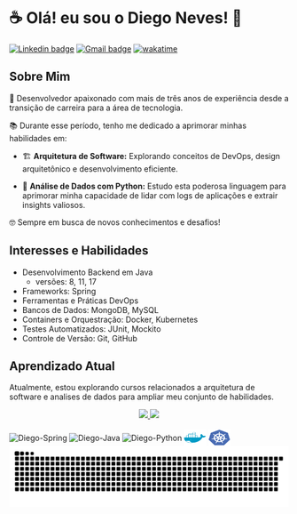 # ☕ Olá! eu sou o Diego Neves! 👋

[![Linkedin badge](https://img.shields.io/badge/-Linkedin-blue?flat-square&logo=Linkedin&logoColor=white&link=https://www.linkedin.com/in/diego-neves-224208177/)](https://www.linkedin.com/in/diego-neves-224208177/) [![Gmail badge](https://img.shields.io/badge/-Outlook-blue?style=flat-square&logo=Microsoftoutlook&logoColor=white&label=Diego%20Neves&link=mailto%3Aneves.diegoalex%40outlook.com
)](mailto:neves.diegoalex@outlook.com) [![wakatime](https://wakatime.com/badge/user/018bea20-dbbc-48e2-b101-5415903acf5a.svg)](https://wakatime.com/@018bea20-dbbc-48e2-b101-5415903acf5a)

## Sobre Mim

🚀 Desenvolvedor apaixonado com mais de três anos de experiência desde a transição de carreira para a área de tecnologia.

📚 Durante esse período, tenho me dedicado a aprimorar minhas habilidades em:

- 🏗️ **Arquitetura de Software:** Explorando conceitos de DevOps, design arquitetônico e desenvolvimento eficiente.

- 🐍 **Análise de Dados com Python:** Estudo esta poderosa linguagem para aprimorar minha capacidade de lidar com logs de aplicações e extrair insights valiosos.

🤓 Sempre em busca de novos conhecimentos e desafios!

## Interesses e Habilidades

- Desenvolvimento Backend em Java
  - versões: 8, 11, 17
- Frameworks: Spring
- Ferramentas e Práticas DevOps
- Bancos de Dados: MongoDB, MySQL
- Containers e Orquestração: Docker, Kubernetes
- Testes Automatizados: JUnit, Mockito
- Controle de Versão: Git, GitHub

## Aprendizado Atual

Atualmente, estou explorando cursos relacionados a arquitetura de software e analises de dados para ampliar meu conjunto de habilidades.

<div align="center">
  <a href="https://github.com/diegosneves">
  <img height="180em" src="https://github-readme-stats.vercel.app/api?username=diegosneves&show_icons=true&cache_seconds=86400&theme=chartreuse-dark&include_all_commits=true&count_private=true"/>
  <img height="180em" src="https://github-readme-stats.vercel.app/api/top-langs/?username=diegosneves&layout=compact&langs_count=7&theme=chartreuse-dark"/>
</div>

<div style="display:inline-block"><br>
  <img align="center" alt="Diego-Spring" height="30" width="40" src="https://cdn.jsdelivr.net/gh/devicons/devicon/icons/spring/spring-original.svg" />
  <img align="center" alt="Diego-Java" height="30" width="40" src="https://cdn.jsdelivr.net/gh/devicons/devicon/icons/java/java-original.svg" />  
  <img align="center" alt="Diego-Python" height="30" width="40" src="https://cdn.jsdelivr.net/gh/devicons/devicon/icons/python/python-original.svg">  
  <img align="center" alt="Diego-Docker" height="30" width="40" src="https://raw.githubusercontent.com/devicons/devicon/master/icons/docker/docker-plain.svg">
  <img align="center" alt="Diego-Kubernetes" height="30" width="40" src="https://raw.githubusercontent.com/devicons/devicon/master/icons/kubernetes/kubernetes-plain.svg"/>

  <div>
    <picture>
      <source media="(prefers-color-scheme: dark)" srcset="https://raw.githubusercontent.com/diegosneves/diegosneves/output/github-contribution-grid-snake-dark.svg">
      <source media="(prefers-color-scheme: light)" srcset="https://raw.githubusercontent.com/diegosneves/diegosneves/output/github-contribution-grid-snake.svg">
      <img alt="github contribution grid snake animation" src="https://raw.githubusercontent.com/diegosneves/diegosneves/output/github-contribution-grid-snake.svg">
    </picture>
  </div>
</div>

